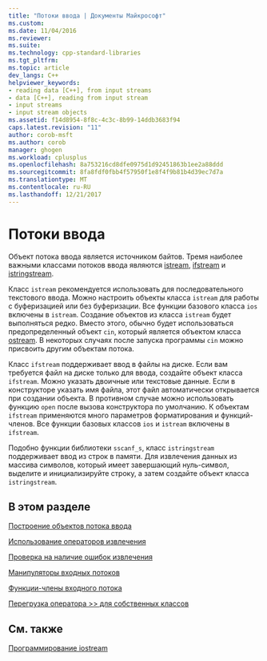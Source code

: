 ```yaml
---
title: "Потоки ввода | Документы Майкрософт"
ms.custom: 
ms.date: 11/04/2016
ms.reviewer: 
ms.suite: 
ms.technology: cpp-standard-libraries
ms.tgt_pltfrm: 
ms.topic: article
dev_langs: C++
helpviewer_keywords:
- reading data [C++], from input streams
- data [C++], reading from input stream
- input streams
- input stream objects
ms.assetid: f14d8954-8f8c-4c3c-8b99-14ddb3683f94
caps.latest.revision: "11"
author: corob-msft
ms.author: corob
manager: ghogen
ms.workload: cplusplus
ms.openlocfilehash: 8a753216cd8dfe0975d1d92451863b1ee2a88ddd
ms.sourcegitcommit: 8fa8fdf0fbb4f57950f1e8f4f9b81b4d39ec7d7a
ms.translationtype: MT
ms.contentlocale: ru-RU
ms.lasthandoff: 12/21/2017
---
```

# <a name="input-streams"></a>Потоки ввода
Объект потока ввода является источником байтов. Тремя наиболее важными классами потоков ввода являются [istream](../standard-library/basic-istream-class.md), [ifstream](../standard-library/basic-ifstream-class.md) и [istringstream](../standard-library/basic-istringstream-class.md).  
  
 Класс `istream` рекомендуется использовать для последовательного текстового ввода. Можно настроить объекты класса `istream` для работы с буферизацией или без буферизации. Все функции базового класса `ios` включены в `istream`. Создание объектов из класса `istream` будет выполняться редко. Вместо этого, обычно будет использоваться предопределенный объект `cin`, который является объектом класса [ostream](../standard-library/basic-ostream-class.md). В некоторых случаях после запуска программы `cin` можно присвоить другим объектам потока.  
  
 Класс `ifstream` поддерживает ввод в файлы на диске. Если вам требуется файл на диске только для ввода, создайте объект класса `ifstream`. Можно указать двоичные или текстовые данные. Если в конструкторе указать имя файла, этот файл автоматически открывается при создании объекта. В противном случае можно использовать функцию `open` после вызова конструктора по умолчанию. К объектам `ifstream` применяются много параметров форматирования и функций-членов. Все функции базовых классов `ios` и `istream` включены в `ifstream`.  
  
 Подобно функции библиотеки `sscanf_s`, класс `istringstream` поддерживает ввод из строк в памяти. Для извлечения данных из массива символов, который имеет завершающий нуль-символ, выделите и инициализируйте строку, а затем создайте объект класса `istringstream`.  
  
## <a name="in-this-section"></a>В этом разделе  
 [Построение объектов потока ввода](../standard-library/constructing-input-stream-objects.md)  
  
 [Использование операторов извлечения](../standard-library/using-extraction-operators.md)  
  
 [Проверка на наличие ошибок извлечения](../standard-library/testing-for-extraction-errors.md)  
  
 [Манипуляторы входных потоков](../standard-library/input-stream-manipulators.md)  
  
 [Функции-члены входного потока](../standard-library/input-stream-member-functions.md)  
  
 [Перегрузка оператора >> для собственных классов](../standard-library/overloading-the-input-operator-for-your-own-classes.md)  
  
## <a name="see-also"></a>См. также  
 [Программирование iostream](../standard-library/iostream-programming.md)
